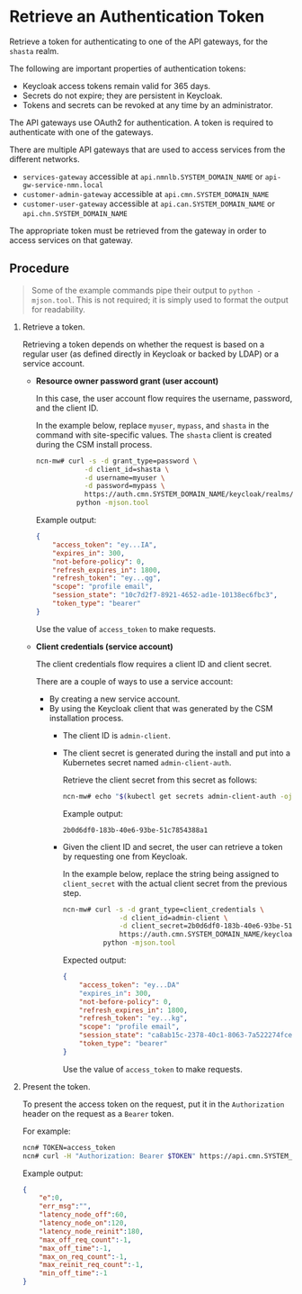 # Retrieve an Authentication Token

Retrieve a token for authenticating to one of the API gateways, for the `shasta` realm.

The following are important properties of authentication tokens:

- Keycloak access tokens remain valid for 365 days.
- Secrets do not expire; they are persistent in Keycloak.
- Tokens and secrets can be revoked at any time by an administrator.

The API gateways use OAuth2 for authentication. A token is required to authenticate with one of the gateways.

There are multiple API gateways that are used to access services from the different networks.

- `services-gateway` accessible at `api.nmnlb.SYSTEM_DOMAIN_NAME` or `api-gw-service-nmn.local`
- `customer-admin-gateway` accessible at `api.cmn.SYSTEM_DOMAIN_NAME`
- `customer-user-gateway` accessible at `api.can.SYSTEM_DOMAIN_NAME` or `api.chn.SYSTEM_DOMAIN_NAME`

The appropriate token must be retrieved from the gateway in order to access services on that gateway.

## Procedure

> Some of the example commands pipe their output to `python -mjson.tool`. This is not required; it is simply used to format the output for readability.

1. Retrieve a token.

   Retrieving a token depends on whether the request is based on a regular user \(as defined directly in Keycloak or backed by LDAP\) or a service account.

    - **Resource owner password grant \(user account\)**

        In this case, the user account flow requires the username, password, and the client ID.

        In the example below, replace `myuser`, `mypass`, and `shasta` in the command with site-specific values. The `shasta` client is created during the CSM install process.

        ```bash
        ncn-mw# curl -s -d grant_type=password \
                    -d client_id=shasta \
                    -d username=myuser \
                    -d password=mypass \
                    https://auth.cmn.SYSTEM_DOMAIN_NAME/keycloak/realms/shasta/protocol/openid-connect/token |
                  python -mjson.tool
        ```

        Example output:

        ```json
        {
            "access_token": "ey...IA",
            "expires_in": 300,
            "not-before-policy": 0,
            "refresh_expires_in": 1800,
            "refresh_token": "ey...qg",
            "scope": "profile email",
            "session_state": "10c7d2f7-8921-4652-ad1e-10138ec6fbc3",
            "token_type": "bearer"
        }
        ```

       Use the value of `access_token` to make requests.

    - **Client credentials \(service account\)**

        The client credentials flow requires a client ID and client secret.

        There are a couple of ways to use a service account:

        - By creating a new service account.
        - By using the Keycloak client that was generated by the CSM installation process.
          - The client ID is `admin-client`.
          - The client secret is generated during the install and put into a Kubernetes secret named `admin-client-auth`.

              Retrieve the client secret from this secret as follows:

              ```bash
              ncn-mw# echo "$(kubectl get secrets admin-client-auth -ojsonpath='{.data.client-secret}' | base64 -d)"
              ```

              Example output:

              ```text
              2b0d6df0-183b-40e6-93be-51c7854388a1
              ```

          - Given the client ID and secret, the user can retrieve a token by requesting one from Keycloak.

              In the example below, replace the string being assigned to `client_secret` with the actual client secret from the previous step.

              ```bash
              ncn-mw# curl -s -d grant_type=client_credentials \
                            -d client_id=admin-client \
                            -d client_secret=2b0d6df0-183b-40e6-93be-51c7854388a1 \
                            https://auth.cmn.SYSTEM_DOMAIN_NAME/keycloak/realms/shasta/protocol/openid-connect/token |
                        python -mjson.tool
              ```

              Expected output:

              ```json
              {
                  "access_token": "ey...DA"
                  "expires_in": 300,
                  "not-before-policy": 0,
                  "refresh_expires_in": 1800,
                  "refresh_token": "ey...kg",
                  "scope": "profile email",
                  "session_state": "ca8ab15c-2378-40c1-8063-7a522274fce0",
                  "token_type": "bearer"
              }
              ```

              Use the value of `access_token` to make requests.

1. Present the token.

    To present the access token on the request, put it in the `Authorization` header on the request as a `Bearer` token.

    For example:

    ```bash
    ncn# TOKEN=access_token
    ncn# curl -H "Authorization: Bearer $TOKEN" https://api.cmn.SYSTEM_DOMAIN_NAME/apis/capmc/capmc/get_node_rules
    ```

    Example output:

    ```json
    {
        "e":0,
        "err_msg":"",
        "latency_node_off":60,
        "latency_node_on":120,
        "latency_node_reinit":180,
        "max_off_req_count":-1,
        "max_off_time":-1,
        "max_on_req_count":-1,
        "max_reinit_req_count":-1,
        "min_off_time":-1
    }
    ```
